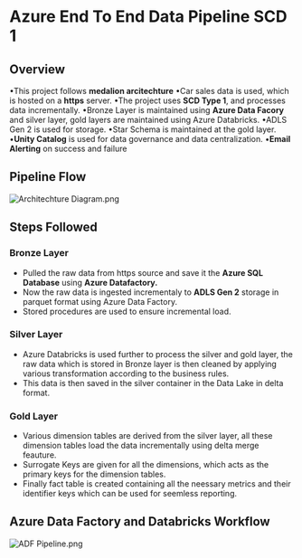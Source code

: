 # Azure End To End Data Pipeline SCD 1

## Overview

⁠•This project follows **medalion arcitechture**
•Car sales data is used, which is hosted on a **https** server.
•The project uses **SCD Type 1**, and processes data incrementally.
•Bronze Layer is maintained using **Azure Data Facory** and silver layer, gold layers are maintained    using Azure Databricks.
•ADLS Gen 2 is used for storage.
•Star Schema is maintained at the gold layer.
•**Unity Catalog** is used for data governance and data centralization.
•**Email Alerting** on success and failure

## Pipeline Flow

![Architechture Diagram.png](Azure%20End%20To%20End%20Data%20Pipeline%20SCD%201%2017932cf3d883802d99ccd6e06e6e19a6/Architechture_Diagram.png)

## Steps Followed

### Bronze Layer

- Pulled the raw data from https source and save it the **Azure SQL Database** using **Azure Datafactory.**
- Now the raw data is ingested incrementaly to **ADLS Gen 2** storage in parquet format using Azure Data Factory.
- Stored procedures are used to ensure incremental load.

### Silver Layer

- Azure Databricks is used further to process the silver and gold layer, the raw data which is stored in Bronze layer is then cleaned by applying various transformation according to the business rules.
- This data is then saved in the silver container in the Data Lake in delta format.

### Gold Layer

- Various dimension tables are derived from the silver layer, all these dimension tables load the data incrementally using delta merge feauture.
- Surrogate Keys are given for all the dimensions, which acts as the primary keys for the dimension tables.
- Finally  fact table is created containing all the neessary metrics and their identifier keys which can be used for seemless reporting.

## Azure Data Factory and Databricks Workflow

![ADF Pipeline.png](Azure%20End%20To%20End%20Data%20Pipeline%20SCD%201%2017932cf3d883802d99ccd6e06e6e19a6/98607ccd-1c11-4428-886a-994c34cde85d.png)